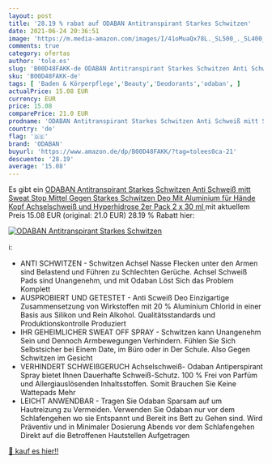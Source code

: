 ```yaml
---
layout: post
title: '28.19 % rabat auf ODABAN Antitranspirant Starkes Schwitzen'
date: 2021-06-24 20:36:51
image: 'https://m.media-amazon.com/images/I/41oMuaQx78L._SL500_._SL400_.jpg'
comments: true
category: ofertas
author: 'tole.es'
slug: 'B00D48FAKK-de ODABAN Antitranspirant Starkes Schwitzen Anti Schweiß mitt...'
sku: 'B00D48FAKK-de'
tags: [ 'Baden & Körperpflege','Beauty','Deodorants','odaban', ]
actualPrice: 15.08 EUR
currency: EUR
price: 15.08
comparePrice: 21.0 EUR
prodname: 'ODABAN Antitranspirant Starkes Schwitzen Anti Schweiß mitt Sweat Stop Mittel Gegen Starkes Schwitzen Deo Mit Aluminium für Hände Kopf Achselschweiß und Hyperhidrose  2er Pack  2 x 30 ml '
country: 'de'
flag: '🇩🇪'
brand: 'ODABAN'
buyurl: 'https://www.amazon.de/dp/B00D48FAKK/?tag=tolees0ca-21'
descuento: '28.19'
average: '15.08'
---
```


Es gibt ein [ODABAN Antitranspirant Starkes Schwitzen Anti Schweiß mitt Sweat Stop Mittel Gegen Starkes Schwitzen Deo Mit Aluminium für Hände Kopf Achselschweiß und Hyperhidrose  2er Pack  2 x 30 ml ](https://www.amazon.de/dp/B00D48FAKK/?tag=tolees0ca-21) mit aktuellem Preis 15.08 EUR (original: 21.0 EUR) 28.19 % Rabatt hier:

[![ODABAN Antitranspirant Starkes Schwitzen](https://m.media-amazon.com/images/I/41oMuaQx78L._SL500_._SL400_.jpg)](https://www.amazon.de/dp/B00D48FAKK/?tag=tolees0ca-21)

ℹ️:

- ANTI SCHWITZEN - Schwitzen Achsel Nasse Flecken unter den Armen sind Belastend und Führen zu Schlechten Gerüche. Achsel Schweiß Pads sind Unangenehm, und mit Odaban Löst Sich das Problem Komplett
- AUSPROBIERT UND GETESTET - Anti Scweiß Deo Einzigartige Zusammensetzung von Wirkstoffen mit 20 % Aluminium Chlorid in einer Basis aus Silikon und Rein Alkohol. Qualitätsstandards und Produktionskontrolle Produziert
- IHR GEHEIMLICHER SWEAT OFF SPRAY - Schwitzen kann Unangenehm Sein und Dennoch Armbewegungen Verhindern. Fühlen Sie Sich Selbstsicher bei Einem Date, im Büro oder in Der Schule. Also Gegen Schwitzen im Gesicht
- VERHINDERT SCHWEIßGERUCH Achselschweiß- Odaban Antiperspirant Spray bietet Ihnen Dauerhafte Schweiß-Schutz. 100 % Frei von Parfüm und Allergiauslösenden Inhaltsstoffen. Somit Brauchen Sie Keine Wattepads Mehr
- LEICHT ANWENDBAR - Tragen Sie Odaban Sparsam auf um Hautreizung zu Vermeiden. Verwenden Sie Odaban nur vor dem Schlafengehen wo sie Entspannt und Bereit ins Bett zu Gehen sind. Wird Präventiv und in Minimaler Dosierung Abends vor dem Schlafengehen Direkt auf die Betroffenen Hautstellen Aufgetragen

[🛒 kauf es hier!!](https://www.amazon.de/dp/B00D48FAKK/?tag=tolees0ca-21)
